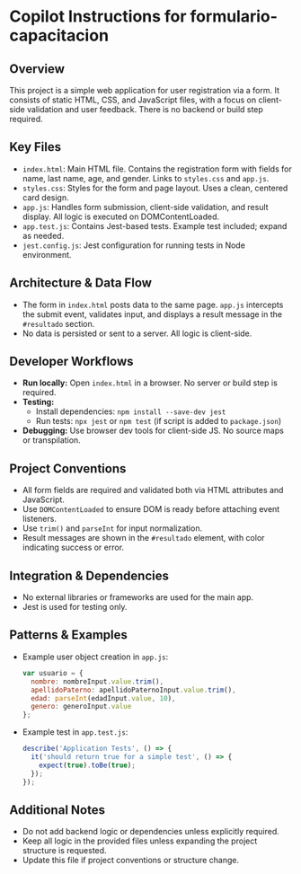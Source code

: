 # Copilot Instructions for formulario-capacitacion

## Overview
This project is a simple web application for user registration via a form. It consists of static HTML, CSS, and JavaScript files, with a focus on client-side validation and user feedback. There is no backend or build step required.

## Key Files
- `index.html`: Main HTML file. Contains the registration form with fields for name, last name, age, and gender. Links to `styles.css` and `app.js`.
- `styles.css`: Styles for the form and page layout. Uses a clean, centered card design.
- `app.js`: Handles form submission, client-side validation, and result display. All logic is executed on DOMContentLoaded.
- `app.test.js`: Contains Jest-based tests. Example test included; expand as needed.
- `jest.config.js`: Jest configuration for running tests in Node environment.

## Architecture & Data Flow
- The form in `index.html` posts data to the same page. `app.js` intercepts the submit event, validates input, and displays a result message in the `#resultado` section.
- No data is persisted or sent to a server. All logic is client-side.

## Developer Workflows
- **Run locally:** Open `index.html` in a browser. No server or build step is required.
- **Testing:**
  - Install dependencies: `npm install --save-dev jest`
  - Run tests: `npx jest` or `npm test` (if script is added to `package.json`)
- **Debugging:** Use browser dev tools for client-side JS. No source maps or transpilation.

## Project Conventions
- All form fields are required and validated both via HTML attributes and JavaScript.
- Use `DOMContentLoaded` to ensure DOM is ready before attaching event listeners.
- Use `trim()` and `parseInt` for input normalization.
- Result messages are shown in the `#resultado` element, with color indicating success or error.

## Integration & Dependencies
- No external libraries or frameworks are used for the main app.
- Jest is used for testing only.

## Patterns & Examples
- Example user object creation in `app.js`:
  ```js
  var usuario = {
    nombre: nombreInput.value.trim(),
    apellidoPaterno: apellidoPaternoInput.value.trim(),
    edad: parseInt(edadInput.value, 10),
    genero: generoInput.value
  };
  ```
- Example test in `app.test.js`:
  ```js
  describe('Application Tests', () => {
    it('should return true for a simple test', () => {
      expect(true).toBe(true);
    });
  });
  ```

## Additional Notes
- Do not add backend logic or dependencies unless explicitly required.
- Keep all logic in the provided files unless expanding the project structure is requested.
- Update this file if project conventions or structure change.
